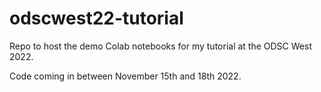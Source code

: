 # odscwest22-tutorial
Repo to host the demo Colab notebooks for my tutorial at the ODSC West 2022.  

Code coming in between November 15th and 18th 2022. 
